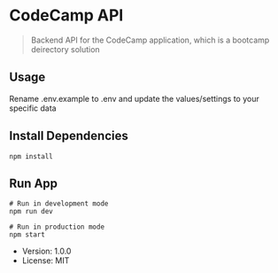 # CodeCamp API

> Backend API for the CodeCamp application, which is a bootcamp deirectory solution

## Usage
Rename .env.example to .env and update the values/settings to your specific data

## Install Dependencies
```
npm install
```

## Run App
```
# Run in development mode
npm run dev

# Run in production mode
npm start
```

- Version: 1.0.0
- License: MIT